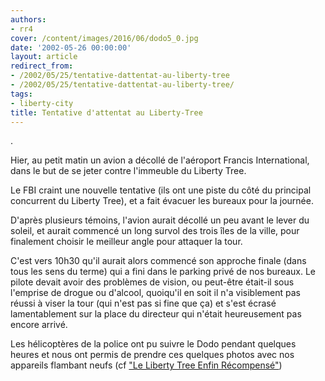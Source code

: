 ```yaml
---
authors:
- rr4
cover: /content/images/2016/06/dodo5_0.jpg
date: '2002-05-26 00:00:00'
layout: article
redirect_from:
- /2002/05/25/tentative-dattentat-au-liberty-tree
- /2002/05/25/tentative-dattentat-au-liberty-tree/
tags:
- liberty-city
title: Tentative d'attentat au Liberty-Tree
---
```



.

Hier, au petit matin un avion a décollé de l'aéroport Francis International, dans le but de se jeter contre l'immeuble du Liberty Tree.

Le FBI craint une nouvelle tentative (ils ont une piste du côté du principal concurrent du Liberty Tree), et a fait évacuer les bureaux pour la journée.

D'après plusieurs témoins, l'avion aurait décollé un peu avant le lever du soleil, et aurait commencé un long survol des trois îles de la ville, pour finalement choisir le meilleur angle pour attaquer la tour.

C'est vers 10h30 qu'il aurait alors commencé son approche finale (dans tous les sens du terme) qui a fini dans le parking privé de nos bureaux. Le pilote devait avoir des problèmes de vision, ou peut-être était-il sous l'emprise de drogue ou d'alcool, quoiqu'il en soit il n'a visiblement pas réussi à viser la tour (qui n'est pas si fine que ça) et s'est écrasé lamentablement sur la place du directeur qui n'était heureusement pas encore arrivé.

Les hélicoptères de la police ont pu suivre le Dodo pendant quelques heures et nous ont permis de prendre ces quelques photos avec nos appareils flambant neufs (cf ["Le Liberty Tree Enfin Récompensé"](http://www.liberty-tree.net/le-liberty-tree-enfin-r%C3%A9compens%C3%A9))